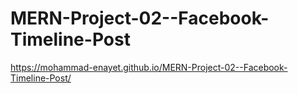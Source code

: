 # MERN-Project-02--Facebook-Timeline-Post

https://mohammad-enayet.github.io/MERN-Project-02--Facebook-Timeline-Post/
